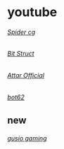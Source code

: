 # youtube

###### [Spider cg](https://www.youtube.com/channel/UC4AdeE8BL6UKt1nMDjvR7RQ) ######
###### [Bit Struct](https://www.youtube.com/channel/UCt6j4fASWqqvlh3yCfIjz4Q) ######
###### [Attar Official](https://www.youtube.com/channel/UCjsscX_zHxCYIZmIX1y6Ykw) ######
###### [bot62](https://www.youtube.com/channel/UCj_q_TXzaGL0bn8twe8j1nw) ######


## new ##
###### [gusio gaming](https://www.youtube.com/channel/UCNh6KxmI8a6bJs9sINuyslQ) ######
